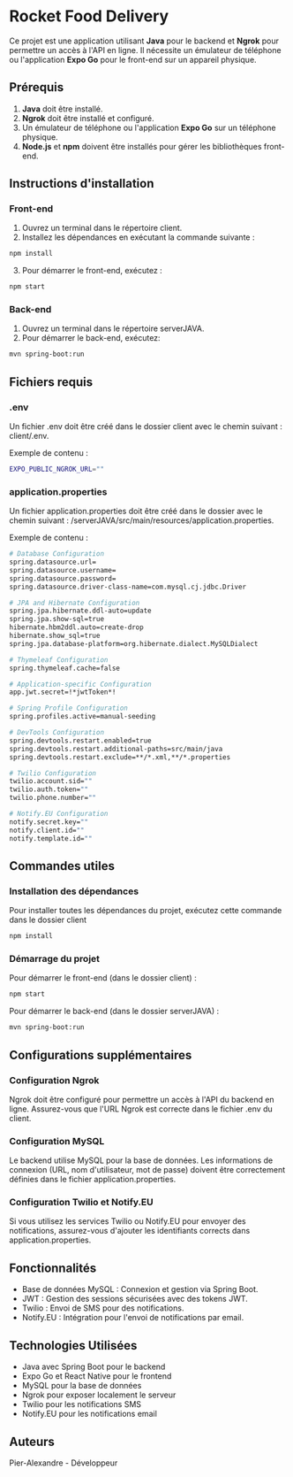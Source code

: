 # Rocket Food Delivery

Ce projet est une application utilisant **Java** pour le backend et **Ngrok** pour permettre un accès à l'API en ligne. Il nécessite un émulateur de téléphone ou l'application **Expo Go** pour le front-end sur un appareil physique.

## Prérequis

1. **Java** doit être installé.
2. **Ngrok** doit être installé et configuré.
3. Un émulateur de téléphone ou l'application **Expo Go** sur un téléphone physique.
4. **Node.js** et **npm** doivent être installés pour gérer les bibliothèques front-end.

## Instructions d'installation

### Front-end

1. Ouvrez un terminal dans le répertoire client.
2. Installez les dépendances en exécutant la commande suivante :

  ```bash
  npm install
  ```

3. Pour démarrer le front-end, exécutez :

  ```bash
  npm start
  ```

### Back-end

1. Ouvrez un terminal dans le répertoire serverJAVA.
2. Pour démarrer le back-end, exécutez: 

  ```bash
  mvn spring-boot:run
  ```

## Fichiers requis

### .env

Un fichier .env doit être créé dans le dossier client avec le chemin suivant : client/.env.

Exemple de contenu :
  ```bash
  EXPO_PUBLIC_NGROK_URL=""
  ```

### application.properties

Un fichier application.properties doit être créé dans le dossier avec le chemin suivant : /serverJAVA/src/main/resources/application.properties.

Exemple de contenu :

  ```bash
  # Database Configuration
  spring.datasource.url=
  spring.datasource.username=
  spring.datasource.password=
  spring.datasource.driver-class-name=com.mysql.cj.jdbc.Driver

  # JPA and Hibernate Configuration
  spring.jpa.hibernate.ddl-auto=update
  spring.jpa.show-sql=true
  hibernate.hbm2ddl.auto=create-drop
  hibernate.show_sql=true
  spring.jpa.database-platform=org.hibernate.dialect.MySQLDialect

  # Thymeleaf Configuration
  spring.thymeleaf.cache=false

  # Application-specific Configuration
  app.jwt.secret=!*jwtToken*!

  # Spring Profile Configuration
  spring.profiles.active=manual-seeding

  # DevTools Configuration
  spring.devtools.restart.enabled=true
  spring.devtools.restart.additional-paths=src/main/java
  spring.devtools.restart.exclude=**/*.xml,**/*.properties

  # Twilio Configuration
  twilio.account.sid=""
  twilio.auth.token=""
  twilio.phone.number=""

  # Notify.EU Configuration
  notify.secret.key=""
  notify.client.id=""
  notify.template.id=""
  ```

## Commandes utiles

### Installation des dépendances

Pour installer toutes les dépendances du projet, exécutez cette commande dans le dossier client

  ```bash
  npm install
  ```

### Démarrage du projet

Pour démarrer le front-end (dans le dossier client) :

  ```bash
  npm start
  ```

Pour démarrer le back-end (dans le dossier serverJAVA) :

  ```bash
  mvn spring-boot:run
  ```

## Configurations supplémentaires

### Configuration Ngrok

Ngrok doit être configuré pour permettre un accès à l'API du backend en ligne. Assurez-vous que l'URL Ngrok est correcte dans le fichier .env du client.

### Configuration MySQL

Le backend utilise MySQL pour la base de données. Les informations de connexion (URL, nom d'utilisateur, mot de passe) doivent être correctement définies dans le fichier application.properties.

### Configuration Twilio et Notify.EU

Si vous utilisez les services Twilio ou Notify.EU pour envoyer des notifications, assurez-vous d'ajouter les identifiants corrects dans application.properties.

## Fonctionnalités

- Base de données MySQL : Connexion et gestion via Spring Boot.
- JWT : Gestion des sessions sécurisées avec des tokens JWT.
- Twilio : Envoi de SMS pour des notifications.
- Notify.EU : Intégration pour l'envoi de notifications par email.

## Technologies Utilisées

- Java avec Spring Boot pour le backend
- Expo Go et React Native pour le frontend
- MySQL pour la base de données
- Ngrok pour exposer localement le serveur
- Twilio pour les notifications SMS
- Notify.EU pour les notifications email

## Auteurs

Pier-Alexandre - Développeur